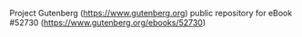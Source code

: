 Project Gutenberg (https://www.gutenberg.org) public repository for
eBook #52730 (https://www.gutenberg.org/ebooks/52730)
